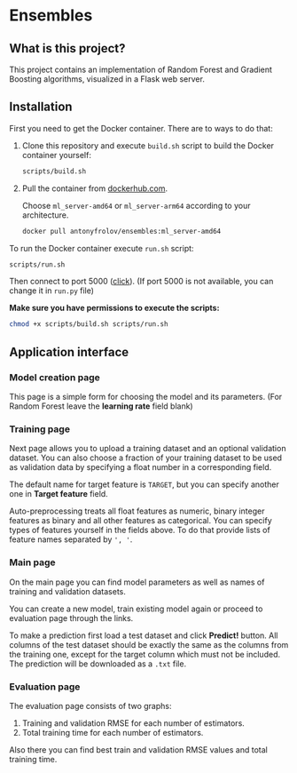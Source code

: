 # Ensembles

## What is this project?
This project contains an implementation of Random Forest and Gradient Boosting algorithms, visualized in a Flask web server.

## Installation
First you need to get the Docker container. There are to ways to do that:
1. Clone this repository and execute `build.sh` script to build the Docker container yourself:
    ```zsh
    scripts/build.sh
    ```
2. Pull the container from [dockerhub.com](https://dockerhub.com).
    
    Choose `ml_server-amd64` or `ml_server-arm64` according to your architecture.
    ```zsh
    docker pull antonyfrolov/ensembles:ml_server-amd64
    ```
To run the Docker container execute `run.sh` script:
```zsh
scripts/run.sh
```
Then connect to port 5000 ([click](http://127.0.0.1:5000/)). (If port 5000 is not available, you can change it in `run.py` file)

**Make sure you have permissions to execute the scripts:**
```zsh
chmod +x scripts/build.sh scripts/run.sh 
```

## Application interface

### Model creation page

This page is a simple form for choosing the model and its parameters. (For Random Forest leave the **learning rate** field blank)

### Training page

Next page allows you to upload a training dataset and an optional validation dataset. You can also choose a fraction of your training dataset to be used as validation data by specifying a float number in a corresponding field.

The default name for target feature is `TARGET`, but you can specify another one in **Target feature** field.

Auto-preprocessing treats all float features as numeric, binary integer features as binary and all other features as categorical.
You can specify types of features yourself in the fields above. To do that provide lists of feature names separated by `', '`.

### Main page

On the main page you can find model parameters as well as names of training and validation datasets.

You can create a new model, train existing model again or proceed to evaluation page through the links.

To make a prediction first load a test dataset and click **Predict!** button. All columns of the test dataset should be exactly the same as the columns from the training one, except for the target column which must not be included. The prediction will be downloaded as a `.txt` file.

### Evaluation page

The evaluation page consists of two graphs:
1. Training and validation RMSE for each number of estimators.
2. Total training time for each number of estimators.

Also there you can find best train and validation RMSE values and total training time.
